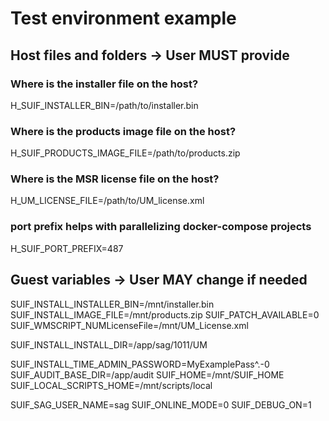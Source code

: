 # Test environment example

## Host files and folders -> User MUST provide

### Where is the installer file on the host?

H_SUIF_INSTALLER_BIN=/path/to/installer.bin

### Where is the products image file on the host?

H_SUIF_PRODUCTS_IMAGE_FILE=/path/to/products.zip

### Where is the MSR license file on the host?

H_UM_LICENSE_FILE=/path/to/UM_license.xml

### port prefix helps with parallelizing docker-compose projects

H_SUIF_PORT_PREFIX=487

## Guest variables -> User MAY change if needed

SUIF_INSTALL_INSTALLER_BIN=/mnt/installer.bin
SUIF_INSTALL_IMAGE_FILE=/mnt/products.zip
SUIF_PATCH_AVAILABLE=0
SUIF_WMSCRIPT_NUMLicenseFile=/mnt/UM_License.xml

SUIF_INSTALL_INSTALL_DIR=/app/sag/1011/UM

SUIF_INSTALL_TIME_ADMIN_PASSWORD=MyExamplePass^.-0
SUIF_AUDIT_BASE_DIR=/app/audit
SUIF_HOME=/mnt/SUIF_HOME
SUIF_LOCAL_SCRIPTS_HOME=/mnt/scripts/local

SUIF_SAG_USER_NAME=sag
SUIF_ONLINE_MODE=0
SUIF_DEBUG_ON=1
